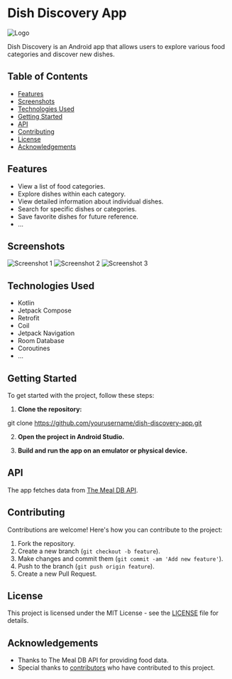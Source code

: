 # Dish Discovery App

![Logo](app/src/main/res/drawable/ic_launcher.png)

Dish Discovery is an Android app that allows users to explore various food categories and discover new dishes.

## Table of Contents

- [Features](#features)
- [Screenshots](#screenshots)
- [Technologies Used](#technologies-used)
- [Getting Started](#getting-started)
- [API](#api)
- [Contributing](#contributing)
- [License](#license)
- [Acknowledgements](#acknowledgements)

## Features

- View a list of food categories.
- Explore dishes within each category.
- View detailed information about individual dishes.
- Search for specific dishes or categories.
- Save favorite dishes for future reference.
- ...

## Screenshots

![Screenshot 1](screenshots/screenshot1.png)
![Screenshot 2](screenshots/screenshot2.png)
![Screenshot 3](screenshots/screenshot3.png)

## Technologies Used

- Kotlin
- Jetpack Compose
- Retrofit
- Coil
- Jetpack Navigation
- Room Database
- Coroutines
- ...

## Getting Started

To get started with the project, follow these steps:

1. **Clone the repository:**

git clone https://github.com/yourusername/dish-discovery-app.git


2. **Open the project in Android Studio.**

3. **Build and run the app on an emulator or physical device.**

## API

The app fetches data from [The Meal DB API](https://www.themealdb.com/api.php).

## Contributing

Contributions are welcome! Here's how you can contribute to the project:

1. Fork the repository.
2. Create a new branch (`git checkout -b feature`).
3. Make changes and commit them (`git commit -am 'Add new feature'`).
4. Push to the branch (`git push origin feature`).
5. Create a new Pull Request.

## License

This project is licensed under the MIT License - see the [LICENSE](LICENSE) file for details.

## Acknowledgements

- Thanks to The Meal DB API for providing food data.
- Special thanks to [contributors](CONTRIBUTORS.md) who have contributed to this project.


